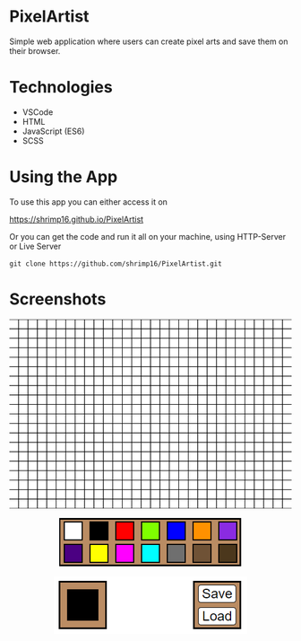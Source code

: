 # PixelArtist

Simple web application where users can create pixel arts and save them on their browser.

# Technologies
  - VSCode
  - HTML
  - JavaScript (ES6)
  - SCSS

# Using the App

To use this app you can either access it on 

https://shrimp16.github.io/PixelArtist

Or you can get the code and run it all on your machine, using HTTP-Server or Live Server

```
git clone https://github.com/shrimp16/PixelArtist.git
```

# Screenshots

<p align="center">
  <img src="./Screenshots/Screenshot_2.png">
</p>

<p align="center">
  <img src="./Screenshots/Screenshot_1.png">
</p>

<p align="center">
  <img src="./Screenshots/Screenshot_3.png">
</p>
  
